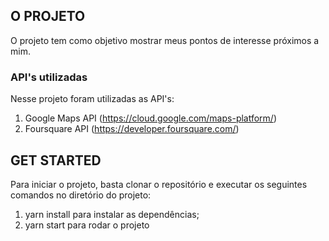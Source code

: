 ## O PROJETO

O projeto tem como objetivo mostrar meus pontos de interesse próximos a mim.

### API's utilizadas

Nesse projeto foram utilizadas as API's:

1. Google Maps API (https://cloud.google.com/maps-platform/)
2. Foursquare API (https://developer.foursquare.com/)

## GET STARTED

Para iniciar o projeto, basta clonar o repositório e executar os seguintes comandos no diretório do projeto:

1. yarn install para instalar as dependências;
2. yarn start para rodar o projeto
